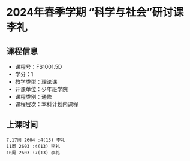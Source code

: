 # 2024年春季学期 “科学与社会”研讨课 李礼






## 课程信息

- 课程号：FS1001.5D
- 学分：1
- 教学类型：理论课
- 开课单位：少年班学院
- 课程类别：通修
- 课程层次：本科计划内课程

## 上课时间

```
7,17周 2604 :4(13) 李礼
11周 2603 :4(13) 李礼
10周 2603 :7(13) 李礼
```

